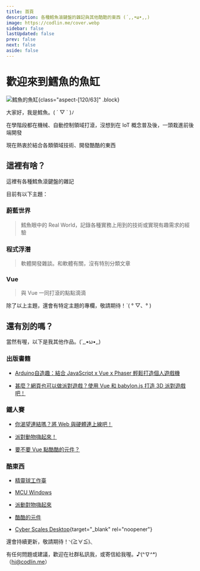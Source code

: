 ```yaml
---
title: 首頁
description: 各種鱈魚滾鍵盤的雜記與其他酷酷的東西 (´,,•ω•,,)
image: https://codlin.me/cover.webp
sidebar: false
lastUpdated: false
prev: false
next: false
aside: false
---
```


<script setup>
  import AniTest from '../components/ani-test.vue'
</script>

# 歡迎來到鱈魚的魚缸

![鱈魚的魚缸](/cover.webp){class="aspect-[120/63]" .block}

大家好，我是鱈魚。( ´ ▽ ` )ﾉ

在學階段都在機械、自動控制領域打滾，沒想到在 IoT 概念普及後，一頭栽進前後端開發

現在熱衷於結合各類領域技術、開發酷酷的東西

## 這裡有啥？

這裡有各種鱈魚滾鍵盤的雜記

目前有以下主題：

### 蔚藍世界

> 鱈魚眼中的 Real World，記錄各種實務上用到的技術或實現有趣需求的經驗

### 程式浮潛

> 軟體開發雜談。和軟體有關，沒有特別分類文章

### Vue

> 與 Vue 一同打滾的點點滴滴

除了以上主題，還會有特定主題的專欄，敬請期待！ˋ( ° ▽、° )

## 還有別的嗎？

當然有喔，以下是我其他作品。(´,,•ω•,,)

### 出版書籍

- [Arduino自造趣：結合 JavaScript x Vue x Phaser 輕鬆打造個人遊戲機](https://www.books.com.tw/products/0010942459?sloc=main)

- [甚麼？網頁也可以做派對遊戲？使用 Vue 和 babylon.js 打造 3D 派對遊戲吧！](https://www.books.com.tw/products/0010972621?sloc=main)

### 鐵人賽

- [你渴望連結嗎？將 Web 與硬體連上線吧！](https://ithelp.ithome.com.tw/users/20140213/ironman/4765)

- [派對動物嗨起來！](https://ithelp.ithome.com.tw/users/20140213/ironman/5661)

- [要不要 Vue 點酷酷的元件？](https://ithelp.ithome.com.tw/users/20140213/ironman/7201)

### 酷東西

- [精靈球工作臺](https://side_project.gitlab.io/pokeball-workshop/)

- [MCU Windows](https://codfish-210716.notion.site/MCU-Windows-2f896774ea2f4742af974c753f947bd4#4fcf87c34f544b71bce9a76d96adb39a)

- [派動對物嗨起來](https://www.youtube.com/watch?v=PPWyUhT6gRk)

- [酷酷的元件](https://chillcomponent.codlin.me/)

- [Cyber Scales Desktop](/aquarium/cyber-scales-desktop/){target="_blank" rel="noopener"}

還會持續更新，敬請期待！◝(≧∀≦)◟

有任何問題或建議，歡迎在社群私訊我，或寄信給我喔。♪(^∇^*)（<hi@codlin.me>）
